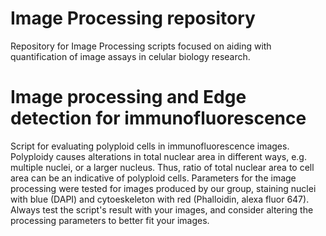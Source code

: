 # Image Processing repository
Repository for Image Processing scripts focused on aiding with quantification of image assays in celular biology research.

# Image processing and Edge detection for immunofluorescence
Script for evaluating polyploid cells in immunofluorescence images. Polyploidy causes alterations in total nuclear area in different ways, e.g. multiple nuclei, or a larger nucleus. Thus, ratio of total nuclear area to cell area can be an indicative of polyploid cells. Parameters for the image processing were tested for images produced by our group, staining nuclei with blue (DAPI) and cytoeskeleton with red (Phalloidin, alexa fluor 647). Always test the script's result with your images, and consider altering the processing parameters to better fit your images.
